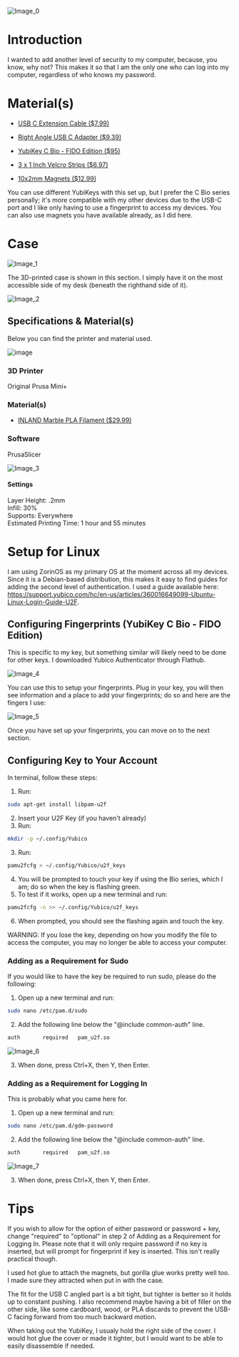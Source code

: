 ![Image_0](https://github.com/user-attachments/assets/1fd80f67-640a-42f5-bc25-c7b80e06774a)

# Introduction
I wanted to add another level of security to my computer, because, you know, why not? This makes it so that I am the only one who can log into my computer, regardless of who knows my password.

# Material(s)

* [USB C Extension Cable ($7.99)](https://www.amazon.com/gp/product/B0CPM2PT13/ref=ppx_yo_dt_b_asin_title_o00_s00?ie=UTF8&th=1)

* [Right Angle USB C Adapter ($9.39)](https://www.amazon.com/gp/product/B0BRCNMRVK/ref=ppx_yo_dt_b_search_asin_title?ie=UTF8&th=1)

* [YubiKey C Bio - FIDO Edition ($95)](https://www.yubico.com/product/yubikey-bio-series/yubikey-c-bio/)

* [3 x 1 Inch Velcro Strips ($6.97)](https://www.amazon.com/VELCRO-Brand-ALFA-LOK-Fasteners-Multidirectional/dp/B07FYZVBNR/ref=sr_1_1?crid=OA1GB7583ZL8&dib=eyJ2IjoiMSJ9.QieCE0WxvAcxz9y1kZJVAonSFhsY7pBV07Edsze4TQAgv19HyzW9AQnijbX3kDSBHChSj5wyd-_laazS7ziTE6V31vwi6HrKkewwEvF9TB691VEM7EsjF2-kh56PSRqBNzXWNTTb1S55vA9wPhQviG_UQS7MH7AIdVV6F2_r82x9NwfMrYOhyAWOjcnI57xj78qkLTUndU62FY2Q_PLKmTgu-p0ke2fa7OA7viO0nOY.405yZfjst5KSVmS4lAc55yJQCYL-N8JVzgsxM4b1ErA&dib_tag=se&keywords=velcro%2Boutdoor%2Bextreme%2Block&qid=1737911959&sprefix=velcro%2Boutdoor%2Bextreme%2Block%2Caps%2C118&sr=8-1&th=1)

* [10x2mm Magnets ($12.99)](https://www.amazon.com/DIYMAG-Refrigerator-Magnets-100-piece/dp/B0753ZPBLQ/ref=sr_1_15?crid=1LP6OMWHOW7J0&dib=eyJ2IjoiMSJ9.WlU1gPXNyLeoE60GeE-rIFVgLx09JrIzCqVNNmZI45Se5J-RxH5oeplSl2VZjbZazxosP3Ww3WEyXQRheL1tMhdbiS9NHFA3k4PDUAtjCQ_pDsDKOdLYM4CulMzqCWwsFtrzBy6IabptRBPHUnjV77nJ0TB0FTenl1IaVMa2_x4l9SJvljne80_YfM-Is8V8TxyEISlLSXDLJCjZRkrJcUHff_Wv2qCz67dz7HNRva4.WYhowoa9txxhU4kfoz_R9glKt7drWcm2iIcKx4Yotcc&dib_tag=se&keywords=10mm%2Bdiameter%2Bmagnets%2Bneodymium&qid=1737917543&sprefix=10mm%2Bdiameter%2Bmagnets%2Bneodynium%2Caps%2C114&sr=8-15&th=1
) 

You can use different YubiKeys with this set up, but I prefer the C Bio series personally; it's more compatible with my other devices due to the USB-C port and I like only having to use a fingerprint to access my devices. You can also use magnets you have available already, as I did here.

# Case

![Image_1](https://github.com/user-attachments/assets/31b4529a-aee6-4a91-a84c-dbc4814b778e)


The 3D-printed case is shown in this section. I simply have it on the most accessible side of my desk (beneath the righthand side of it).

![Image_2](https://github.com/user-attachments/assets/dd2a7c67-5f6e-42c9-842a-82bc16e864a3)

## Specifications & Material(s)
Below you can find the printer and material used.

![image](https://github.com/user-attachments/assets/745c27a2-e1c1-4e25-8483-ed48dd09cdd9)

### 3D Printer
 Original Prusa Mini+
### Material(s)

* [INLAND Marble PLA Filament ($29.99)](https://www.amazon.com/Inland-1-75mm-Marble-Printer-Filament/dp/B08M4733VV/ref=sr_1_3?crid=RY0788Z9D3XL&dib=eyJ2IjoiMSJ9.GvDUjGeacdaThMoKB2T31ewH9i3JmlLfhoDydChHBm-pD7cXPBEVjrKUewiIA1ZLE0_09V1n0PRn75b7hFqiDw4M0-lnl6NiRKwU4Bay_UQglrp8aVfnSITNRxxnTlk00zi7jk9JMRR5mzHilVguVNlu22jSBhxaIA2Mgu28qpM98QySMqZ0onKGj8rI2Ae99hyhSl7nTwlWuBccngRzfk5tlxoLLDb3Ck8adz-NTaQ.5vcyT03Wl1FkUx1DENvwhSOMvdqbl_TQCjXICAq7kSI&dib_tag=se&keywords=pla+filament+inland+marble&qid=1735843633&sprefix=pla+filament+inland+marble%2Caps%2C87&sr=8-3) 

### Software
 PrusaSlicer

![Image_3](https://github.com/user-attachments/assets/f2f82253-fe65-4fad-910f-25885510eb41)


#### Settings
  Layer Height: .2mm \
  Infill: 30% \
  Supports: Everywhere \
  Estimated Printing Time: 1 hour and 55 minutes

# Setup for Linux

I am using ZorinOS as my primary OS at the moment across all my devices. Since it is a Debian-based distribution, this makes it easy to find guides for adding the second level of authentication. I used a guide available here: https://support.yubico.com/hc/en-us/articles/360016649099-Ubuntu-Linux-Login-Guide-U2F.

## Configuring Fingerprints (YubiKey C Bio - FIDO Edition)

This is specific to my key, but something similar will likely need to be done for other keys. I downloaded Yubico Authenticator through Flathub.

![Image_4](https://github.com/user-attachments/assets/643e5d76-d40a-495e-b914-94fd497402d6)

You can use this to setup your fingerprints. Plug in your key, you will then see information and a place to add your fingerprints; do so and here are the fingers I use:

![Image_5](https://github.com/user-attachments/assets/ba749d41-e8d5-4cd2-872b-adea1a6acdf6)


Once you have set up your fingerprints, you can move on to the next section.

## Configuring Key to Your Account

In terminal, follow these steps:

1. Run:
```bash
sudo apt-get install libpam-u2f
```
2. Insert your U2F Key (if you haven't already)
3. Run:
```bash
mkdir -p ~/.config/Yubico
```
3. Run:
```bash
pamu2fcfg > ~/.config/Yubico/u2f_keys
```
4. You will be prompted to touch your key if using the Bio series, which I am; do so when the key is flashing green.
5. To test if it works, open up a new terminal and run:
```bash
pamu2fcfg -n >> ~/.config/Yubico/u2f_keys
```
6. When prompted, you should see the flashing again and touch the key.

WARNING: If you lose the key, depending on how you modify the file to access the computer, you may no longer be able to access your computer.

### Adding as a Requirement for Sudo
If you would like to have the key be required to run sudo, please do the following:

1. Open up a new terminal and run:
```bash
sudo nano /etc/pam.d/sudo
```
2. Add the following line below the "@include common-auth" line.
```bash
auth       required   pam_u2f.so
```
![Image_6](https://github.com/user-attachments/assets/bbb21e06-d45b-428d-9f2f-cf3fa8c7c086)

3. When done, press Ctrl+X, then Y, then Enter.

### Adding as a Requirement for Logging In
This is probably what you came here for.

1. Open up a new terminal and run:
```bash
sudo nano /etc/pam.d/gdm-password
```
2. Add the following line below the "@include common-auth" line.
```bash
auth       required   pam_u2f.so
```
![Image_7](https://github.com/user-attachments/assets/588d736f-7472-4b7e-be56-709f95abad7f)

3. When done, press Ctrl+X, then Y, then Enter.

# Tips
If you wish to allow for the option of either password or password + key, change "required" to "optional" in step 2 of Adding as a Requirement for Logging In. Please note that it will only require password if no key is inserted, but will prompt for fingerprint if key is inserted. This isn't really practical though.

I used hot glue to attach the magnets, but gorilla glue works pretty well too. I made sure they attracted when put in with the case.

The fit for the USB C angled part is a bit tight, but tighter is better so it holds up to constant pushing. I also recommend maybe having a bit of filler on the other side, like some cardboard, wood, or PLA discards to prevent the USB-C facing forward from too much backward motion.

When taking out the YubiKey, I usualy hold the right side of the cover. I would hot glue the cover or made it tighter, but I would want to be able to easily disassemble if needed.
